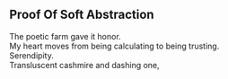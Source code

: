 Proof Of Soft Abstraction
-------------------------
The poetic farm gave it honor.  
My heart moves from being calculating to being trusting.  
Serendipity.  
Transluscent cashmire and dashing one,  
